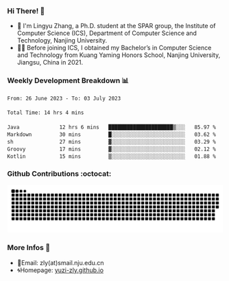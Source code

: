 ### Hi There! 👋 
- 🐳 I'm Lingyu Zhang, a Ph.D. student at the SPAR group, the Institute of Computer Science (ICS), Department of Computer Science and Technology, Nanjing University.
- 🧑‍🎓 Before joining ICS, I obtained my Bachelor’s in Computer Science and Technology from Kuang Yaming Honors School, Nanjing University, Jiangsu, China in 2021.

### Weekly Development Breakdown :bar_chart:

<!--START_SECTION:waka-->

```txt
From: 26 June 2023 - To: 03 July 2023

Total Time: 14 hrs 4 mins

Java             12 hrs 6 mins   █████████████████████▒░░░   85.97 %
Markdown         30 mins         █░░░░░░░░░░░░░░░░░░░░░░░░   03.62 %
sh               27 mins         ▓░░░░░░░░░░░░░░░░░░░░░░░░   03.29 %
Groovy           17 mins         ▓░░░░░░░░░░░░░░░░░░░░░░░░   02.12 %
Kotlin           15 mins         ▒░░░░░░░░░░░░░░░░░░░░░░░░   01.88 %
```

<!--END_SECTION:waka-->

### Github Contributions :octocat:

![](https://raw.githubusercontent.com/yuzi-zly/yuzi-zly/output/github-contribution-grid-snake.svg)              


### More Infos 📖

- 📧Email: zly(at)smail.nju.edu.cn
- 🌀Homepage: [yuzi-zly.github.io](https://yuzi-zly.github.io/)
